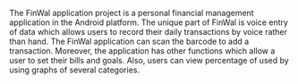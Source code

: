 The FinWal application project is a personal financial management application in the Android platform. The unique part of FinWal is voice entry of data which allows users to record their daily transactions by voice rather than hand. The FinWal application can scan the barcode to add a transaction. Moreover, the application has other functions which allow a user to set their bills and goals. Also, users can view percentage of used by using graphs of several categories.
